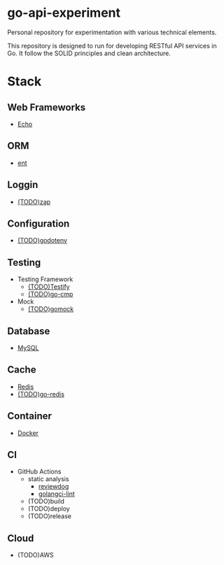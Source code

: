 # go-api-experiment

Personal repository for experimentation with various technical elements.

This repository is designed to run for developing RESTful API services in Go. It follow the SOLID principles and clean architecture.

# Stack

## Web Frameworks

- [Echo](https://github.com/labstack/echo)

## ORM

- [ent](https://github.com/ent/ent)

## Loggin

- [(TODO)zap](https://github.com/uber-go/zap)

## Configuration

- [(TODO)godotenv](https://github.com/joho/godotenv)

## Testing

- Testing Framework
  - [(TODO)Testify](https://github.com/stretchr/testify)
  - [(TODO)go-cmp](https://github.com/google/go-cmp)
- Mock
  - [(TODO)gomock](https://github.com/golang/mock)

## Database

- [MySQL](https://www.mysql.com/jp/)

## Cache

- [Redis](https://redis.io/)
- [(TODO)go-redis](https://github.com/redis/go-redis)

## Container

- [Docker](https://www.docker.com/)

## CI

- GitHub Actions
  - static analysis
    - [reviewdog](https://github.com/reviewdog/reviewdog)
    - [golangci-lint](https://github.com/golangci/golangci-lint)
  - (TODO)build
  - (TODO)deploy
  - (TODO)release

## Cloud

- (TODO)AWS

